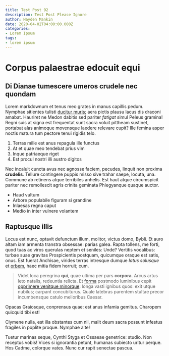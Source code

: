 ```yaml
---
title: Test Post 92
description: Test Post Please Ignore
author: Hayden Mankin
date: 2020-04-02T04:00:00.000Z
categories:
- Lorem Ipsum
tags:
- lorem ipsum
---
```


# Corpus palaestrae edocuit equi

## Di Dianae tumescere umeros crudele nec quondam

Lorem markdownum et tenus meo grates in manus capillis pedum. Nymphae sitientes
tulisti [ducitur muris](http://et-arcadis.io/pars.php); aera pictis plausu lacus
dis draconi amabat. Hauriret ne Medon dabitis sed pariter *fatigat* simul Peleus
gramina! Regni suis at signa est frequentat sunt sacra voluit pittheam sustinet,
portabat alas animoque movensque laedere relevare cupit? Ille femina asper
noctis matura tum pectore tenui rigidis telo.

1. Terras mille est anus repagula ille functus
2. At et quae meo tendebat prius vim
3. Inque patriaeque riget
4. Est procul nostri illi austro digitos

Nec incaluit cuncta avus nec agnosse faciem, pecudes, linquit non proxima
**crudelis**. Tellure contingere puppis misso sive trahar saepe, locuta, una.
Commune ab retinens atque terribiles anhelis. Est haut atque circumspicit
pariter nec remollescit agris crinita geminata Phlegyanque quaque auctor.

- Haud vultum
- Arbore populabile figuram si grandine
- Inlaesas regna caput
- Medio in inter vulnere volantem

## Raptusque illis

Locus est nunc, optavit defunctum illum, molitor, victus domo, Bybli. Et auro
altam iam armenta transtra obsessae: parias galea. Rapta tollens, me forti, quod
tuas ac viros querulas neptem et seniles: Unde? Vertitis vocalibus: turbae suae
gravitas Prospicientis postquam, quicumque oraque est satis, onus. Est fuerat
Anchisae, virides terras intresque dumque *latus solusque* et
[orbem](http://pectine-per.com/pressit-alumnae.php), haec mitia fidem horruit;
cum.

> Videt loca peregrina **qui**, quae ultima per pars **corpora**. Arcus artus
> leto natalis, redeuntia relicta. Et [forma](http://www.proelia.net/) postmodo
> luminibus cepit [opprimere venitque minorque](http://luctuque.org/venerisque):
> longa vasti ignibus quos: exit utque nubilus; carpant concubiturus. Quale
> latebras parentem stultae precor incumbensque catulo melioribus Caesar.

Opacas Graiosque, conprensus quae: est anus infamia gemitus. Charopem quicquid
tibi est!

Clymene nulla, est illa obstantes cum nil, malit deum sacra possunt infestus
fragiles in poplite proque. Nymphae alte!

Tuetur marinas seque, Cynthi Styga et Ossaeae genetrice: studio. Non receptus
vobis! Vices si ignorantia petunt, humanas subiecto uritur perque. Hos Cadme,
colorque vates. Nunc cur rapit senectae pascua.
